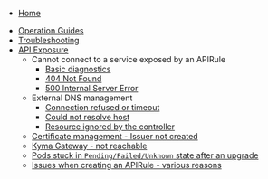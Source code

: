* [Home](/)
<!-- markdown-link-check-disable -->
* [Operation Guides](/04-operation-guides/README.md)
* [Troubleshooting](/04-operation-guides/troubleshooting/README.md)
* [API Exposure](/04-operation-guides/troubleshooting/api-exposure/README.md)
  * Cannot connect to a service exposed by an APIRule
    * [Basic diagnostics](/04-operation-guides/troubleshooting/api-exposure/apix-01-cannot-connect-to-service/apix-01-01-apigateway-connect-api-rule.md)
    * [404 Not Found](/04-operation-guides/troubleshooting/api-exposure/apix-01-cannot-connect-to-service/apix-01-03-404-not-found.md)
    * [500 Internal Server Error](/04-operation-guides/troubleshooting/api-exposure/apix-01-cannot-connect-to-service/apix-01-04-500-server-error.md)
  * External DNS management 
    * [Connection refused or timeout](/04-operation-guides/troubleshooting/api-exposure/apix-02-dns-mgt/apix-02-01-dns-mgt-connection-refused.md)
    * [Could not resolve host](/04-operation-guides/troubleshooting/api-exposure/apix-02-dns-mgt/apix-02-02-dns-mgt-could-not-resolve-host.md)
    * [Resource ignored by the controller](/04-operation-guides/troubleshooting/api-exposure/apix-02-dns-mgt/apix-02-03-dns-mgt-resource-ignored.md)
  * [Certificate management - Issuer not created](/04-operation-guides/troubleshooting/api-exposure/apix-03-cert-mgt-issuer-not-created.md)
  * [Kyma Gateway - not reachable](/04-operation-guides/troubleshooting/api-exposure/apix-04-gateway-not-reachable.md)
  * [Pods stuck in `Pending/Failed/Unknown` state after an upgrade](/04-operation-guides/troubleshooting/api-exposure/apix-05-upgrade-sidecar-proxy.md)
  * [Issues when creating an APIRule - various reasons](/04-operation-guides/troubleshooting/api-exposure/apix-06-api-rule-troubleshooting.md)
<!-- markdown-link-check-enable -->